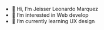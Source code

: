 - 👋 Hi, I’m Jeisser Leonardo Marquez
- 👀 I’m interested in Web develop
- 🌱 I’m currently learning UX design




<!---
LeoJzr/LeoJzr is a ✨ special ✨ repository because its `README.md` (this file) appears on your GitHub profile.
You can click the Preview link to take a look at your changes.
--->
